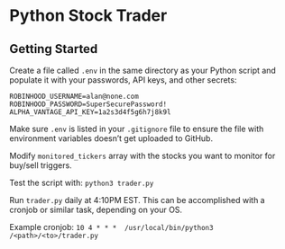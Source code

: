 # Python Stock Trader
## Getting Started
Create a file called `.env` in the same directory as your Python script and populate it with your passwords, API keys, and other secrets:
```
ROBINHOOD_USERNAME=alan@none.com
ROBINHOOD_PASSWORD=SuperSecurePassword!
ALPHA_VANTAGE_API_KEY=1a2s3d4f5g6h7j8k9l
```

Make sure `.env` is listed in your `.gitignore` file to ensure the file with environment variables doesn’t get uploaded to GitHub.

Modify `monitored_tickers` array with the stocks you want to monitor for buy/sell triggers.

Test the script with: `python3 trader.py`

Run `trader.py` daily at 4:10PM EST. This can be accomplished with a cronjob or similar task, depending on your OS.

Example cronjob:
`10 4 * * *  /usr/local/bin/python3 /<path>/<to>/trader.py`
